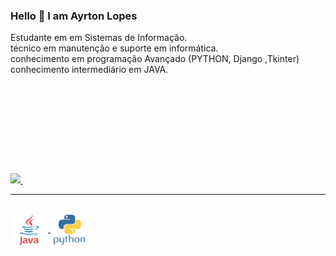 ### Hello 👋 I am Ayrton Lopes

Estudante em em Sistemas de Informação. 
<br>
técnico em manutenção e suporte em informática.
<br>
conhecimento em programação Avançado (PYTHON, Django ,Tkinter)
<br>
conhecimento intermediário em JAVA.
<div>
  <a href="https://github.com/Ayrton54">
  <img height="160em" src="https://github-readme-stats.vercel.app/api?username=Ayrton54&amp;show_icons=true&amp;theme=tokyonight&amp;include_all_commits=true&amp;count_private=true" style="max-width: 100%;">
 
  <img height="160em" data-canonical-src="https://github-readme-stats.vercel.app/api/top-langs/?username=Ayrton54&amp;layout=compact&amp;langs_count=7&amp;theme=tokyonight" style="max-width: 100%;">
</div>
  
__________________________________________________

<div style="display: inline_block"><br>
  <img align="center" alt="Wes-Java" height="50" width="60" src="https://github.com/devicons/devicon/blob/master/icons/java/java-original-wordmark.svg">
  <img align="center" alt="Wes-Python" height="50" width="60" src="https://github.com/devicons/devicon/blob/master/icons/python/python-original-wordmark.svg">
  
  
</div>



<!--
**Ayrton54/Ayrton54** is a ✨ _special_ ✨ repository because its `README.md` (this file) appears on your GitHub profile.


  


